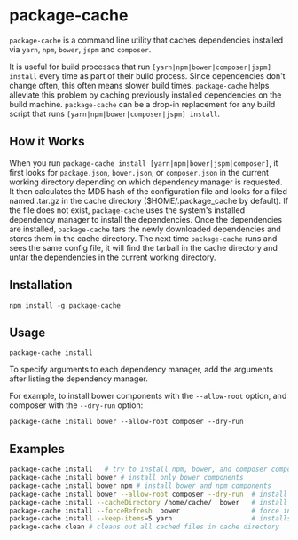 package-cache
=========

`package-cache` is a command line utility that caches dependencies installed via `yarn`, `npm`, `bower`, `jspm`
and `composer`.

It is useful for build processes that run `[yarn|npm|bower|composer|jspm] install` every time as part of their
build process. Since dependencies don't change often, this often means slower build times. `package-cache`
helps alleviate this problem by caching previously installed dependencies on the build machine. 
`package-cache` can be a drop-in replacement for any build script that runs `[yarn|npm|bower|composer|jspm] install`.

## How it Works
When you run `package-cache install [yarn|npm|bower|jspm|composer]`, it first looks for `package.json`, `bower.json`,
or `composer.json` in the current working directory depending on which dependency manager is requested.
It then calculates the MD5 hash of the configuration file and looks for a filed named 
<MD5 of config.json>.tar.gz in the cache directory ($HOME/.package_cache by default). If the file does not
exist, `package-cache` uses the system's installed dependency manager to install the dependencies. Once the
dependencies are installed, `package-cache` tars the newly downloaded dependencies and stores them in the
cache directory. The next time `package-cache` runs and sees the same config file, it will find the tarball
in the cache directory and untar the dependencies in the current working directory.


## Installation
```
npm install -g package-cache
```

## Usage
```
package-cache install
```

To specify arguments to each dependency manager, add the arguments after listing the dependency manager. 

For example, to install bower components with the `--allow-root` option, and composer with the `--dry-run` option:
```
package-cache install bower --allow-root composer --dry-run
```

## Examples
```bash
package-cache install	# try to install npm, bower, and composer components
package-cache install bower	# install only bower components
package-cache install bower npm	# install bower and npm components
package-cache install bower --allow-root composer --dry-run  # install bower with allow-root, and composer with --dry-run
package-cache install --cacheDirectory /home/cache/  bower   # install components using /home/cache as cache directory
package-cache install --forceRefresh  bower                  # force installing dependencies from package manager without cache
package-cache install --keep-items=5 yarn                    # installs dependencies and caches while limiting the number of items in cache
package-cache clean	# cleans out all cached files in cache directory
```
